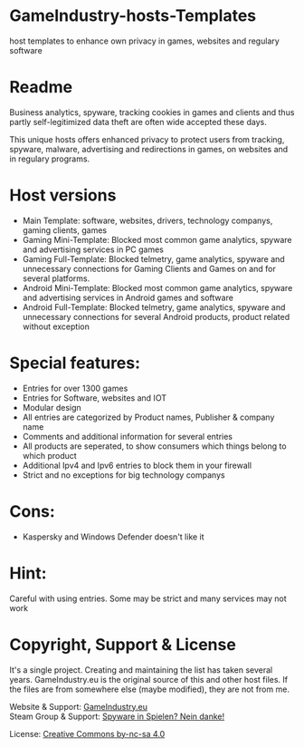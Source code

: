 # GameIndustry-hosts-Templates
host templates to enhance own privacy in games, websites and regulary software

# Readme
Business analytics, spyware, tracking cookies in games and clients and thus partly self-legitimized data theft are often wide accepted these days.

This unique hosts offers enhanced privacy to protect users from tracking, spyware, malware, advertising and redirections in games, on websites and in regulary programs.

# Host versions
- Main Template: software, websites, drivers, technology companys, gaming clients, games
- Gaming Mini-Template: Blocked most common game analytics, spyware and advertising services in PC games
- Gaming Full-Template: Blocked telmetry, game analytics, spyware and unnecessary connections for Gaming Clients and Games on and for several platforms.
- Android Mini-Template: Blocked most common game analytics, spyware and advertising services in Android games and software
- Android Full-Template: Blocked telmetry, game analytics, spyware and unnecessary connections for several Android products, product related without exception

# Special features:
- Entries for over 1300 games
- Entries for Software, websites and IOT
- Modular design
- All entries are categorized by Product names, Publisher & company name
- Comments and additional information for several entries
- All products are seperated, to show consumers which things belong to which product
- Additional Ipv4 and Ipv6 entries to block them in your firewall
- Strict and no exceptions for big technology companys

# Cons:
- Kaspersky and Windows Defender doesn't like it

# Hint:
Careful with using entries. Some may be strict and many services may not work

# Copyright, Support & License
It's a single project. Creating and maintaining the list has taken several years.
GameIndustry.eu is the original source of this and other host files. If the files are from somewhere else (maybe modified), they are not from me. 

Website & Support: <a href="https://www.gameindustry.eu">GameIndustry.eu</a><br>
Steam Group & Support: <a href="https://steamcommunity.com/groups/penguindome/">Spyware in Spielen? Nein danke!</a>

License: <a href="https://creativecommons.org/licenses/by-nc-sa/4.0/">Creative Commons by-nc-sa 4.0</a>

